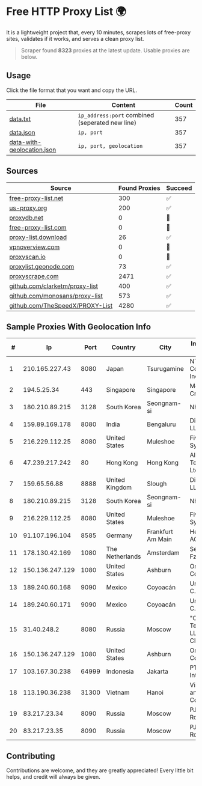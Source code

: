 
# Free HTTP Proxy List 🌍

It is a lightweight project that, every 10 minutes, scrapes lots of free-proxy sites, validates if it works, and serves a clean proxy list.


> Scraper found **8323** proxies at the latest update. Usable proxies are below.

## Usage

Click the file format that you want and copy the URL.


|File|Content|Count|
|----|-------|-----|
|[data.txt](https://raw.githubusercontent.com/themiralay/Proxy-List-World/master/data.txt)|`ip_address:port` combined (seperated new line)|357|
|[data.json](https://raw.githubusercontent.com/themiralay/Proxy-List-World/master/data.json)|`ip, port`|357|
|[data-with-geolocation.json](https://raw.githubusercontent.com/themiralay/Proxy-List-World/master/data-with-geolocation.json)|`ip, port, geolocation`|357|

## Sources

|Source|Found Proxies|Succeed|
|------|-------------|-------|
|[free-proxy-list.net](https://free-proxy-list.net)|300|✅|
|[us-proxy.org](https://www.us-proxy.org)|200|✅|
|[proxydb.net](http://proxydb.net)|0|🚫|
|[free-proxy-list.com](https://free-proxy-list.com/?page=&port=&type%5B%5D=http&type%5B%5D=https&up_time=0&search=Search)|0|🚫|
|[proxy-list.download](https://www.proxy-list.download/HTTP)|26|✅|
|[vpnoverview.com](https://vpnoverview.com/privacy/anonymous-browsing/free-proxy-servers)|0|🚫|
|[proxyscan.io](https://www.proxyscan.io)|0|🚫|
|[proxylist.geonode.com](https://proxylist.geonode.com/api/proxy-list?limit=300&page=1&sort_by=lastChecked&sort_type=desc&protocols=http,https)|73|✅|
|[proxyscrape.com](https://api.proxyscrape.com/v2/?request=displayproxies&protocol=http&timeout=10000&country=all&ssl=all&anonymity=all)|2471|✅|
|[github.com/clarketm/proxy-list](https://raw.githubusercontent.com/clarketm/proxy-list/master/proxy-list-raw.txt)|400|✅|
|[github.com/monosans/proxy-list](https://raw.githubusercontent.com/monosans/proxy-list/main/proxies/http.txt)|573|✅|
|[github.com/TheSpeedX/PROXY-List](https://raw.githubusercontent.com/TheSpeedX/PROXY-List/master/http.txt)|4280|✅|


## Sample Proxies With Geolocation Info

|#|Ip|Port|Country|City|Internet Service Provider|
|-|--|----|-------|----|-------------------------|
|1|210.165.227.43|8080|Japan|Tsurugamine|NTT PC Communications, Inc.|
|2|194.5.25.34|443|Singapore|Singapore|Mod Mission Critical LLC|
|3|180.210.89.215|3128|South Korea|Seongnam-si|NHNCLOUD|
|4|159.89.169.178|8080|India|Bengaluru|DigitalOcean, LLC|
|5|216.229.112.25|8080|United States|Muleshoe|Five Area Systems, LLC|
|6|47.239.217.242|80|Hong Kong|Hong Kong|Alibaba (US) Technology Co., Ltd.|
|7|159.65.56.88|8888|United Kingdom|Slough|DigitalOcean, LLC|
|8|180.210.89.215|3128|South Korea|Seongnam-si|NHNCLOUD|
|9|216.229.112.25|8080|United States|Muleshoe|Five Area Systems, LLC|
|10|91.107.196.104|8585|Germany|Frankfurt Am Main|Hetzner Online AG|
|11|178.130.42.169|1080|The Netherlands|Amsterdam|Servers Tech Fzco|
|12|150.136.247.129|1080|United States|Ashburn|Oracle Corporation|
|13|189.240.60.168|9090|Mexico|Coyoacán|Uninet S.A. de C.V.|
|14|189.240.60.171|9090|Mexico|Coyoacán|Uninet S.A. de C.V.|
|15|31.40.248.2|8080|Russia|Moscow|"Cloud Technologies" LLC trading as Cloud.ru|
|16|150.136.247.129|1080|United States|Ashburn|Oracle Corporation|
|17|103.167.30.238|64999|Indonesia|Jakarta|PT iForte Global Internet|
|18|113.190.36.238|31300|Vietnam|Hanoi|VietNam Post and Telecom Corporation|
|19|83.217.23.34|8090|Russia|Moscow|PJSC Rostelecom|
|20|83.217.23.35|8090|Russia|Moscow|PJSC Rostelecom|



## Contributing

Contributions are welcome, and they are greatly appreciated! Every
little bit helps, and credit will always be given.

